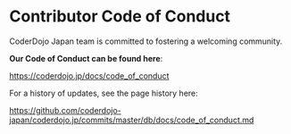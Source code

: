 # Contributor Code of Conduct

CoderDojo Japan team is committed to fostering a welcoming community.

**Our Code of Conduct can be found here**:

https://coderdojo.jp/docs/code_of_conduct

For a history of updates, see the page history here:

https://github.com/coderdojo-japan/coderdojo.jp/commits/master/db/docs/code_of_conduct.md

